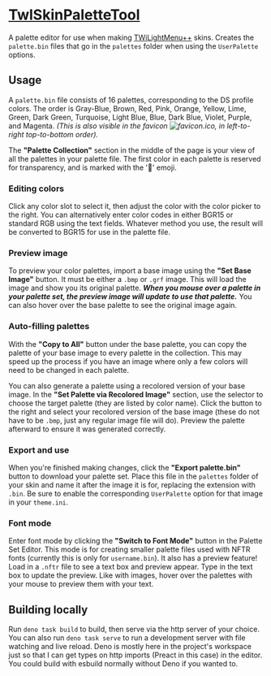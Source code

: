 # [TwlSkinPaletteTool](https://skinpaltool.dvdo.dev/)

A palette editor for use when making [TWiLightMenu++](https://github.com/DS-Homebrew/TWiLightMenu) skins. Creates the `palette.bin` files that go in the `palettes` folder when using the `UserPalette` options.

## Usage
A `palette.bin` file consists of 16 palettes, corresponding to the DS profile colors. The order is Gray-Blue, Brown, Red, Pink, Orange, Yellow, Lime, Green, Dark Green, Turquoise, Light Blue, Blue, Dark Blue, Violet, Purple, and Magenta. *(This is also visible in the favicon ![favicon.ico](https://skinpaltool.dvdo.dev/favicon.ico), in left-to-right top-to-bottom order).*

The __"Palette Collection"__ section in the middle of the page is your view of all the palettes in your palette file.
The first color in each palette is reserved for transparency, and is marked with the '🚫' emoji.

### Editing colors
Click any color slot to select it, then adjust the color with the color picker to the right. You can alternatively enter color codes in either BGR15 or standard RGB using the text fields. Whatever method you use, the result will be converted to BGR15 for use in the palette file.

### Preview image
To preview your color palettes, import a base image using the __"Set Base Image"__ button. It must be either a `.bmp` or `.grf` image. This will load the image and show you its original palette. ***When you mouse over a palette in your palette set, the preview image will update to use that palette.*** You can also hover over the base palette to see the original image again.

### Auto-filling palettes
With the __"Copy to All"__ button under the base palette, you can copy the palette of your base image to every palette in the collection. This may speed up the process if you have an image where only a few colors will need to be changed in each palette.

You can also generate a palette using a recolored version of your base image. In the __"Set Palette via Recolored Image"__ section, use the selector to choose the target palette (they are listed by color name). Click the button to the right and select your recolored version of the base image (these do not have to be `.bmp`, just any regular image file will do). Preview the palette afterward to ensure it was generated correctly.

### Export and use
When you're finished making changes, click the __"Export palette.bin"__ button to download your palette set. Place this file in the `palettes` folder of your skin and name it after the image it is for, replacing the extension with `.bin`. Be sure to enable the corresponding `UserPalette` option for that image in your `theme.ini`.

### Font mode
Enter font mode by clicking the __"Switch to Font Mode"__ button in the Palette Set Editor. This mode is for creating smaller palette files used with NFTR fonts (currently this is only for `username.bin`). It also has a preview feature! Load in a `.nftr` file to see a text box and preview appear. Type in the text box to update the preview. Like with images, hover over the palettes with your mouse to preview them with your text.

## Building locally
Run `deno task build` to build, then serve via the http server of your choice. You can also run `deno task serve` to run a development server with file watching and live reload.
Deno is mostly here in the project's workspace just so that I can get types on http imports (Preact in this case) in the editor. You could build with esbuild normally without Deno if you wanted to.
